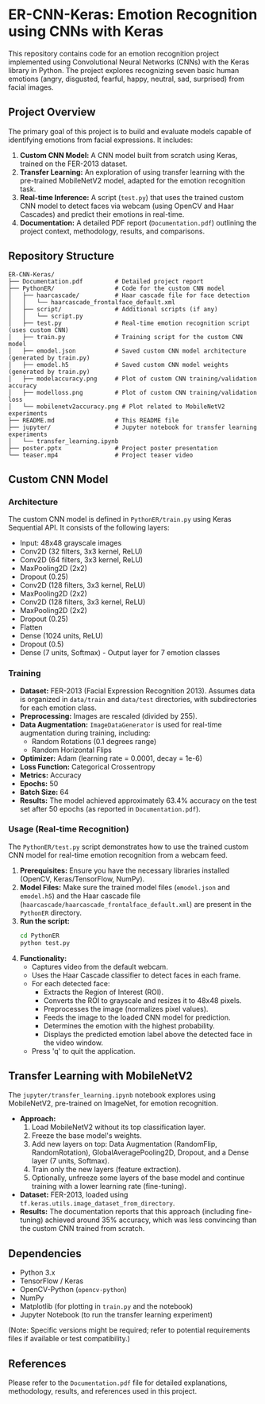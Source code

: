 # ER-CNN-Keras: Emotion Recognition using CNNs with Keras

This repository contains code for an emotion recognition project implemented using Convolutional Neural Networks (CNNs) with the Keras library in Python. The project explores recognizing seven basic human emotions (angry, disgusted, fearful, happy, neutral, sad, surprised) from facial images.

## Project Overview

The primary goal of this project is to build and evaluate models capable of identifying emotions from facial expressions. It includes:

1.  **Custom CNN Model:** A CNN model built from scratch using Keras, trained on the FER-2013 dataset.
2.  **Transfer Learning:** An exploration of using transfer learning with the pre-trained MobileNetV2 model, adapted for the emotion recognition task.
3.  **Real-time Inference:** A script (`test.py`) that uses the trained custom CNN model to detect faces via webcam (using OpenCV and Haar Cascades) and predict their emotions in real-time.
4.  **Documentation:** A detailed PDF report (`Documentation.pdf`) outlining the project context, methodology, results, and comparisons.

## Repository Structure

```
ER-CNN-Keras/
├── Documentation.pdf         # Detailed project report
├── PythonER/                 # Code for the custom CNN model
│   ├── haarcascade/          # Haar cascade file for face detection
│   │   └── haarcascade_frontalface_default.xml
│   ├── script/               # Additional scripts (if any)
│   │   └── script.py
│   ├── test.py               # Real-time emotion recognition script (uses custom CNN)
│   ├── train.py              # Training script for the custom CNN model
│   ├── emodel.json           # Saved custom CNN model architecture (generated by train.py)
│   ├── emodel.h5             # Saved custom CNN model weights (generated by train.py)
│   ├── modelaccuracy.png     # Plot of custom CNN training/validation accuracy
│   ├── modelloss.png         # Plot of custom CNN training/validation loss
│   └── mobilenetv2accuracy.png # Plot related to MobileNetV2 experiments
├── README.md                 # This README file
├── jupyter/                  # Jupyter notebook for transfer learning experiments
│   └── transfer_learning.ipynb
├── poster.pptx               # Project poster presentation
└── teaser.mp4                # Project teaser video
```

## Custom CNN Model

### Architecture

The custom CNN model is defined in `PythonER/train.py` using Keras Sequential API. It consists of the following layers:

*   Input: 48x48 grayscale images
*   Conv2D (32 filters, 3x3 kernel, ReLU)
*   Conv2D (64 filters, 3x3 kernel, ReLU)
*   MaxPooling2D (2x2)
*   Dropout (0.25)
*   Conv2D (128 filters, 3x3 kernel, ReLU)
*   MaxPooling2D (2x2)
*   Conv2D (128 filters, 3x3 kernel, ReLU)
*   MaxPooling2D (2x2)
*   Dropout (0.25)
*   Flatten
*   Dense (1024 units, ReLU)
*   Dropout (0.5)
*   Dense (7 units, Softmax) - Output layer for 7 emotion classes

### Training

*   **Dataset:** FER-2013 (Facial Expression Recognition 2013). Assumes data is organized in `data/train` and `data/test` directories, with subdirectories for each emotion class.
*   **Preprocessing:** Images are rescaled (divided by 255).
*   **Data Augmentation:** `ImageDataGenerator` is used for real-time augmentation during training, including:
    *   Random Rotations (0.1 degrees range)
    *   Random Horizontal Flips
*   **Optimizer:** Adam (learning rate = 0.0001, decay = 1e-6)
*   **Loss Function:** Categorical Crossentropy
*   **Metrics:** Accuracy
*   **Epochs:** 50
*   **Batch Size:** 64
*   **Results:** The model achieved approximately 63.4% accuracy on the test set after 50 epochs (as reported in `Documentation.pdf`).

### Usage (Real-time Recognition)

The `PythonER/test.py` script demonstrates how to use the trained custom CNN model for real-time emotion recognition from a webcam feed.

1.  **Prerequisites:** Ensure you have the necessary libraries installed (OpenCV, Keras/TensorFlow, NumPy).
2.  **Model Files:** Make sure the trained model files (`emodel.json` and `emodel.h5`) and the Haar cascade file (`haarcascade/haarcascade_frontalface_default.xml`) are present in the `PythonER` directory.
3.  **Run the script:**
    ```bash
    cd PythonER
    python test.py
    ```
4.  **Functionality:**
    *   Captures video from the default webcam.
    *   Uses the Haar Cascade classifier to detect faces in each frame.
    *   For each detected face:
        *   Extracts the Region of Interest (ROI).
        *   Converts the ROI to grayscale and resizes it to 48x48 pixels.
        *   Preprocesses the image (normalizes pixel values).
        *   Feeds the image to the loaded CNN model for prediction.
        *   Determines the emotion with the highest probability.
        *   Displays the predicted emotion label above the detected face in the video window.
    *   Press 'q' to quit the application.

## Transfer Learning with MobileNetV2

The `jupyter/transfer_learning.ipynb` notebook explores using MobileNetV2, pre-trained on ImageNet, for emotion recognition.

*   **Approach:**
    1.  Load MobileNetV2 without its top classification layer.
    2.  Freeze the base model's weights.
    3.  Add new layers on top: Data Augmentation (RandomFlip, RandomRotation), GlobalAveragePooling2D, Dropout, and a Dense layer (7 units, Softmax).
    4.  Train only the new layers (feature extraction).
    5.  Optionally, unfreeze some layers of the base model and continue training with a lower learning rate (fine-tuning).
*   **Dataset:** FER-2013, loaded using `tf.keras.utils.image_dataset_from_directory`.
*   **Results:** The documentation reports that this approach (including fine-tuning) achieved around 35% accuracy, which was less convincing than the custom CNN trained from scratch.

## Dependencies

*   Python 3.x
*   TensorFlow / Keras
*   OpenCV-Python (`opencv-python`)
*   NumPy
*   Matplotlib (for plotting in `train.py` and the notebook)
*   Jupyter Notebook (to run the transfer learning experiment)

(Note: Specific versions might be required; refer to potential requirements files if available or test compatibility.)

## References

Please refer to the `Documentation.pdf` file for detailed explanations, methodology, results, and references used in this project.
